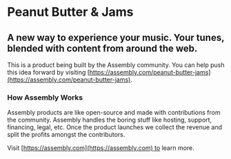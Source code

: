 # Peanut Butter & Jams

## A new way to experience your music. Your tunes, blended with content from around the web.

This is a product being built by the Assembly community. You can help push this idea forward by visiting [https://assembly.com/peanut-butter-jams](https://assembly.com/peanut-butter-jams).

### How Assembly Works

Assembly products are like open-source and made with contributions from the community. Assembly handles the boring stuff like hosting, support, financing, legal, etc. Once the product launches we collect the revenue and split the profits amongst the contributors.

Visit [https://assembly.com](https://assembly.com) to learn more.
